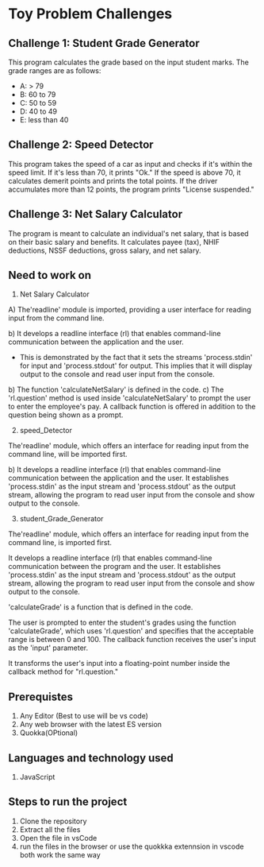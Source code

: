 # Toy Problem Challenges

## Challenge 1: Student Grade Generator

This program calculates the grade based on the input student marks. The grade ranges are as follows:
- A: > 79
- B: 60 to 79
- C: 50 to 59
- D: 40 to 49
- E: less than 40

## Challenge 2: Speed Detector

This program takes the speed of a car as input and checks if it's within the speed limit. If it's less than 70, it prints "Ok." If the speed is above 70, it calculates demerit points and prints the total points. If the driver accumulates more than 12 points, the program prints "License suspended."

## Challenge 3: Net Salary Calculator

The program is meant to calculate an individual's net salary, that is based on their basic salary and benefits. It calculates payee (tax), NHIF deductions, NSSF deductions, gross salary, and net salary.


## Need to work on
1. Net Salary Calculator

A) The'readline' module is imported, providing a user interface for reading input from the command line.

b) It develops a readline interface (rl) that enables command-line communication between the application and the user. 
   - This is demonstrated by the fact that it sets the streams 'process.stdin' for input and 'process.stdout' for output. This implies that it will display output to the console and read user input from the console.

b) The function 'calculateNetSalary' is defined in the code.
c) The 'rl.question' method is used inside 'calculateNetSalary' to prompt the user to enter the employee's pay. A callback function is offered in addition to the question being shown as a prompt.



2. speed_Detector

The'readline' module, which offers an interface for reading input from the command line, will be imported first.

b) It develops a readline interface (rl) that enables command-line communication between the application and the user. It establishes 'process.stdin' as the input stream and 'process.stdout' as the output stream, allowing the program to read user input from the console and show output to the console.



3. student_Grade_Generator

The'readline' module, which offers an interface for reading input from the command line, is imported first.

It develops a readline interface (rl) that enables command-line communication between the program and the user. It establishes 'process.stdin' as the input stream and 'process.stdout' as the output stream, allowing the program to read user input from the console and show output to the console.

'calculateGrade' is a function that is defined in the code.

The user is prompted to enter the student's grades using the function 'calculateGrade', which uses 'rl.question' and specifies that the acceptable range is between 0 and 100. The callback function receives the user's input as the 'input' parameter.

It transforms the user's input into a floating-point number inside the callback method for "rl.question."

## Prerequistes
1. Any Editor (Best to use will be vs code)
2. Any web browser with the latest ES version
3. Quokka(OPtional)

## Languages and technology used
1. JavaScript

## Steps to run the project
1. Clone the repository
2. Extract all the files
3. Open the file in vsCode
4. run the files in the browser or use the quokkka extennsion in vscode both work the same way
